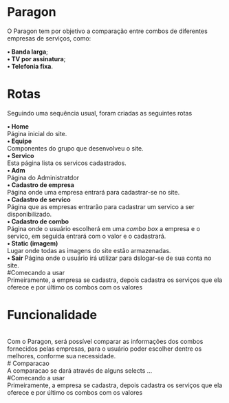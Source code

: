 # Paragon
O Paragon tem por objetivo a comparação entre combos de diferentes empresas de serviços, como:

<b>• Banda larga</b>;
<br>
<b>• TV por assinatura</b>;
<br>
<b>• Telefonia fixa</b>.
<br>

# Rotas
Seguindo uma sequência usual, foram criadas as seguintes rotas

<b>• Home</b>
<br>
Página inicial do site.
<br>
<b>• Equipe</b>
<br>
Componentes do grupo que desenvolveu o site.
<br>
<b>• Servico</b>
<br>
Esta página lista os servicos cadastrados.
<br>
<b>• Adm</b>
<br>
Página do Administratdor
<br>
<b>• Cadastro de empresa</b>
<br>
Página onde uma empresa entrará para cadastrar-se no site.
<br>
<b>• Cadastro de servico</b>
<br>
Página que as empresas entrarão para cadastrar um servico a ser disponibilizado.
<br>
<b>• Cadastro de combo</b>
<br>
Página onde o usuário escolherá em uma <i>combo box</i> a empresa e o servico, em seguida entrará com o valor e o cadastrará.
<br>
<b>• Static (imagem)</b>
<br>
Lugar onde todas as imagens do site estão armazenadas.
<br>
<b>• Sair</b>
Página onde o usuário irá utilizar para dslogar-se de sua conta no site.
<br>
#Comecando a usar
<br>
Primeiramente, a empresa se cadastra, depois cadastra os serviços que ela 
oferece e por último os combos com os valores
<br>
# Funcionalidade
<br>
Com o Paragon, será possível comparar as informações dos combos 
fornecidos pelas empresas, para o usuário poder escolher dentre
os melhores, conforme sua necessidade.
<br>
# Comparacao
<br>
A comparacao se dará através de alguns selects ...
<br>
#Comecando a usar
<br>
Primeiramente, a empresa se cadastra, depois cadastra os serviços que ela 
oferece e por último os combos com os valores
<br>
